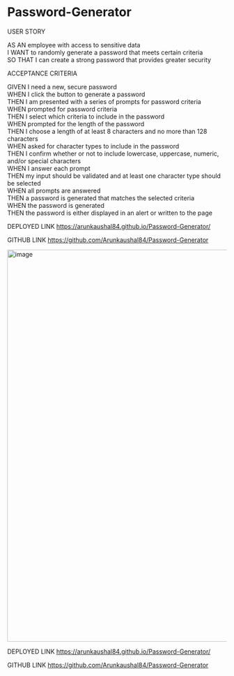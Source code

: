 # Password-Generator

USER STORY

AS AN employee with access to sensitive data  
I WANT to randomly generate a password that meets certain criteria  
SO THAT I can create a strong password that provides greater security  

ACCEPTANCE CRITERIA

GIVEN I need a new, secure password  
WHEN I click the button to generate a password  
THEN I am presented with a series of prompts for password criteria  
WHEN prompted for password criteria  
THEN I select which criteria to include in the password  
WHEN prompted for the length of the password  
THEN I choose a length of at least 8 characters and no more than 128 characters  
WHEN asked for character types to include in the password  
THEN I confirm whether or not to include lowercase, uppercase, numeric, and/or special characters  
WHEN I answer each prompt  
THEN my input should be validated and at least one character type should be selected  
WHEN all prompts are answered  
THEN a password is generated that matches the selected criteria  
WHEN the password is generated  
THEN the password is either displayed in an alert or written to the page  







DEPLOYED LINK
https://arunkaushal84.github.io/Password-Generator/

GITHUB LINK
https://github.com/Arunkaushal84/Password-Generator











<img width="899" alt="image" src="https://user-images.githubusercontent.com/122054710/227266486-fa237f83-cc0b-4e09-b437-5b9ae06072af.png">




DEPLOYED LINK
https://arunkaushal84.github.io/Password-Generator/

GITHUB LINK
https://github.com/Arunkaushal84/Password-Generator   

